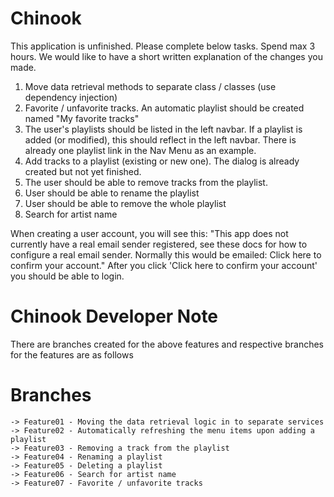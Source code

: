# Chinook

This application is unfinished. Please complete below tasks. Spend max 3 hours. We would like to have a short written explanation of the changes you made.

1. Move data retrieval methods to separate class / classes (use dependency injection)
2. Favorite / unfavorite tracks. An automatic playlist should be created named "My favorite tracks"
4. The user's playlists should be listed in the left navbar. If a playlist is added (or modified), this should reflect in the left navbar. There is already one playlist link in the Nav Menu as an example.
3. Add tracks to a playlist (existing or new one). The dialog is already created but not yet finished.
5. The user should be able to remove tracks from the playlist.
6. User should be able to rename the playlist
6. User should be able to remove the whole playlist
7. Search for artist name

When creating a user account, you will see this:
"This app does not currently have a real email sender registered, see these docs for how to configure a real email sender. Normally this would be emailed: Click here to confirm your account."
After you click 'Click here to confirm your account' you should be able to login.

# Chinook Developer Note

There are branches created for the above features and respective branches for the features are as follows

# Branches 
	-> Feature01 - Moving the data retrieval logic in to separate services
	-> Feature02 - Automatically refreshing the menu items upon adding a playlist
	-> Feature03 - Removing a track from the playlist
	-> Feature04 - Renaming a playlist
	-> Feature05 - Deleting a playlist
	-> Feature06 - Search for artist name
	-> Feature07 - Favorite / unfavorite tracks